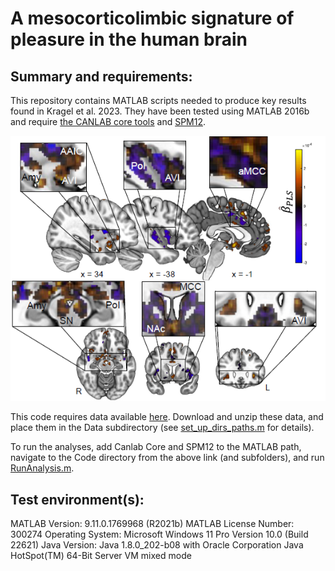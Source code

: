 # A mesocorticolimbic signature of pleasure in the human brain
Summary and requirements:
-------------------------
This repository contains MATLAB scripts needed to produce key results found in Kragel et al. 2023. 
They have been tested using MATLAB 2016b and require [the CANLAB core tools](https://github.com/canlab/CanlabCore) and [SPM12](https://www.fil.ion.ucl.ac.uk/spm/software/spm12/).

![Screenshot](PleasureSignature.png)

This code requires data available [here](https://osf.io/2znxp/). Download and unzip these data, and place them in the Data subdirectory (see [set_up_dirs_paths.m](https://github.com/ecco-laboratory/PMA/blob/main/set_up_dirs_paths.m) for details).

To run the analyses, add Canlab Core and SPM12 to the MATLAB path, navigate to the Code directory from the above link (and subfolders), and run [RunAnalysis.m](https://github.com/ecco-laboratory/PMA/blob/main/RunAnalysis.m). 

Test environment(s):
--------------------
MATLAB Version: 9.11.0.1769968 (R2021b)
MATLAB License Number: 300274
Operating System: Microsoft Windows 11 Pro Version 10.0 (Build 22621)
Java Version: Java 1.8.0_202-b08 with Oracle Corporation Java HotSpot(TM) 64-Bit Server VM mixed mode

